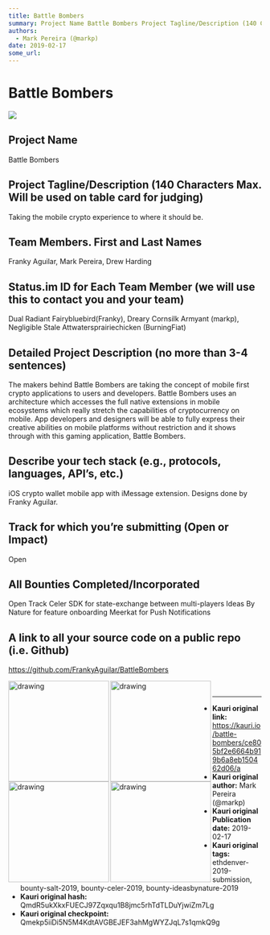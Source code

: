 ```yaml
---
title: Battle Bombers
summary: Project Name Battle Bombers Project Tagline/Description (140 Characters Max. Will be used on table card for judging) Taking the mobile crypto experience to where it should be. Team Members. First and Last Names Franky Aguilar, Mark Pereira, Drew Harding Status.im ID for Each Team Member (we will use this to contact you and your team) Dual Radiant Fairybluebird(Franky), Dreary Cornsilk Armyant (markp), Negligible Stale Attwatersprairiechicken (BurningFiat) Detailed Project Description (no more th
authors:
  - Mark Pereira (@markp)
date: 2019-02-17
some_url: 
---
```


# Battle Bombers

![](https://ipfs.infura.io/ipfs/QmaV4VHxEctn9RNABPKiNYQ9b3xSPWvW7ovYpvPaPT2LN8)



  
## Project Name
Battle Bombers

## Project Tagline/Description (140 Characters Max. Will be used on table card for judging)
Taking the mobile crypto experience to where it should be.

## Team Members. First and Last Names
Franky Aguilar, Mark Pereira, Drew Harding

## Status.im ID for Each Team Member (we will use this to contact you and your team)
Dual Radiant Fairybluebird(Franky), Dreary Cornsilk Armyant (markp), Negligible Stale Attwatersprairiechicken (BurningFiat)

## Detailed Project Description (no more than 3-4 sentences)
The makers behind Battle Bombers are taking the concept of mobile first crypto applications to users and developers. Battle Bombers uses an architecture which accesses the full native extensions in mobile ecosystems which really stretch the capabilities of cryptocurrency on mobile. App developers and designers will be able to fully express their creative abilities on mobile platforms without restriction and it shows through with this gaming application, Battle Bombers.

## Describe your tech stack (e.g., protocols, languages, API’s, etc.)
iOS crypto wallet mobile app with iMessage extension. Designs done by Franky Aguilar. 

## Track for which you’re submitting (Open or Impact)
Open

## All Bounties Completed/Incorporated
Open Track
Celer SDK for state-exchange between multi-players
Ideas By Nature for feature onboarding
Meerkat for Push Notifications

## A link to all your source code on a public repo (i.e. Github)
https://github.com/FrankyAguilar/BattleBombers

<p align="left">
<img align="left" src="https://ipfs.infura.io/ipfs/QmWgFRtp9LKe1jq2UbuCyvjSo1NqAx1TsUJ1BCGDZZB5aS" alt="drawing" width="200"/> <img align="left" src="https://ipfs.infura.io/ipfs/QmT4z1CMH3jLbb4NzQH6UNQcp8XgVswD9Ekg8XzXMGiC1c" alt="drawing" width="200"/><img align="left" src="https://ipfs.infura.io/ipfs/QmaV4VHxEctn9RNABPKiNYQ9b3xSPWvW7ovYpvPaPT2LN8" alt="drawing" width="200"/><img align="left" src="https://ipfs.infura.io/ipfs/QmSoWXuzMkQ3YepKRYH8fWPpswFKYY4LnaQoQwCERpikY7" alt="drawing" width="200"/>
</p>
 <br/>

<p align="centre"></p> 




---

- **Kauri original link:** https://kauri.io/battle-bombers/ce805bf2e6664b919b6a8eb150462d06/a
- **Kauri original author:** Mark Pereira (@markp)
- **Kauri original Publication date:** 2019-02-17
- **Kauri original tags:** ethdenver-2019-submission, bounty-salt-2019, bounty-celer-2019, bounty-ideasbynature-2019
- **Kauri original hash:** QmdR5ukXkxFUECJ97Zqxqu1B8jmc5rhTdTLDuYjwiZm7Lg
- **Kauri original checkpoint:** Qmekp5iiDi5N5M4KdtAVGBEJEF3ahMgWYZJqL7s1qmkQ9g



